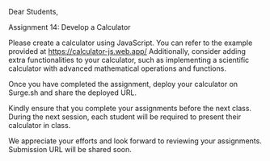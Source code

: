 Dear Students,   <br />

Assignment 14: Develop a Calculator      <br />

Please create a calculator using JavaScript. You can refer to the example provided at https://calculator-js.web.app/ 
Additionally, consider adding extra functionalities to your calculator, such as implementing a scientific calculator with advanced mathematical operations and functions.  <br />

Once you have completed the assignment, deploy your calculator on Surge.sh and share the deployed URL. <br />

Kindly ensure that you complete your assignments before the next class. During the next session, each student will be required to present their calculator in class. <br />

We appreciate your efforts and look forward to reviewing your assignments. <br />
Submission URL will be shared soon. <br />